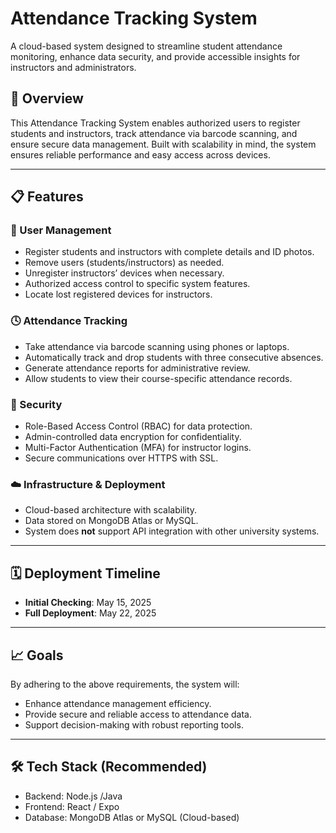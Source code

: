 # Attendance Tracking System

A cloud-based system designed to streamline student attendance monitoring, enhance data security, and provide accessible insights for instructors and administrators.

## 🚀 Overview

This Attendance Tracking System enables authorized users to register students and instructors, track attendance via barcode scanning, and ensure secure data management. Built with scalability in mind, the system ensures reliable performance and easy access across devices.

---

## 📋 Features

### 👤 User Management
- Register students and instructors with complete details and ID photos.
- Remove users (students/instructors) as needed.
- Unregister instructors’ devices when necessary.
- Authorized access control to specific system features.
- Locate lost registered devices for instructors.

### 🕓 Attendance Tracking
- Take attendance via barcode scanning using phones or laptops.
- Automatically track and drop students with three consecutive absences.
- Generate attendance reports for administrative review.
- Allow students to view their course-specific attendance records.

### 🔐 Security
- Role-Based Access Control (RBAC) for data protection.
- Admin-controlled data encryption for confidentiality.
- Multi-Factor Authentication (MFA) for instructor logins.
- Secure communications over HTTPS with SSL.

### ☁️ Infrastructure & Deployment
- Cloud-based architecture with scalability.
- Data stored on MongoDB Atlas or MySQL.
- System does **not** support API integration with other university systems.

---

## 🗓️ Deployment Timeline

- **Initial Checking**: May 15, 2025  
- **Full Deployment**: May 22, 2025

---

## 📈 Goals

By adhering to the above requirements, the system will:
- Enhance attendance management efficiency.
- Provide secure and reliable access to attendance data.
- Support decision-making with robust reporting tools.

---

## 🛠️ Tech Stack (Recommended)
- Backend: Node.js /Java
- Frontend: React / Expo
- Database: MongoDB Atlas or MySQL (Cloud-based)


